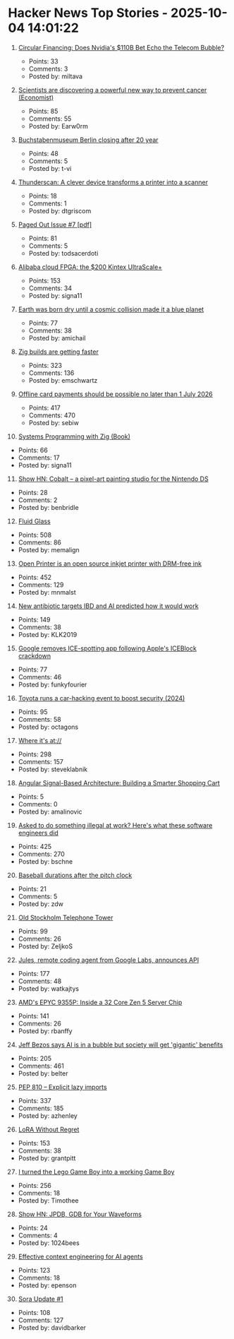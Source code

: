 # Hacker News Top Stories - 2025-10-04 14:01:22

1. [Circular Financing: Does Nvidia's $110B Bet Echo the Telecom Bubble?](https://tomtunguz.com/nvidia_nortel_vendor_financing_comparison/)
   - Points: 33
   - Comments: 3
   - Posted by: miltava

2. [Scientists are discovering a powerful new way to prevent cancer (Economist)](https://www.economist.com/science-and-technology/2025/09/02/scientists-are-discovering-a-powerful-new-way-to-prevent-cancer)
   - Points: 85
   - Comments: 55
   - Posted by: Earw0rm

3. [Buchstabenmuseum Berlin closing after 20 year](https://www.buchstabenmuseum.de/en/)
   - Points: 48
   - Comments: 5
   - Posted by: t-vi

4. [Thunderscan: A clever device transforms a printer into a scanner](https://www.folklore.org/Thunderscan.html)
   - Points: 18
   - Comments: 1
   - Posted by: dtgriscom

5. [Paged Out Issue #7 [pdf]](https://pagedout.institute/download/PagedOut_007.pdf)
   - Points: 81
   - Comments: 5
   - Posted by: todsacerdoti

6. [Alibaba cloud FPGA: the $200 Kintex UltraScale+](https://essenceia.github.io/projects/alibaba_cloud_fpga/)
   - Points: 153
   - Comments: 34
   - Posted by: signa11

7. [Earth was born dry until a cosmic collision made it a blue planet](https://www.sciencedaily.com/releases/2025/09/250928095654.htm)
   - Points: 77
   - Comments: 38
   - Posted by: amichail

8. [Zig builds are getting faster](https://mitchellh.com/writing/zig-builds-getting-faster)
   - Points: 323
   - Comments: 136
   - Posted by: emschwartz

9. [Offline card payments should be possible no later than 1 July 2026](https://www.riksbank.se/en-gb/press-and-published/notices-and-press-releases/press-releases/2025/offline-card-payments-should-be-possible-no-later-than-1-july-2026/)
   - Points: 417
   - Comments: 470
   - Posted by: sebiw

10. [Systems Programming with Zig (Book)](https://www.manning.com/books/systems-programming-with-zig)
   - Points: 66
   - Comments: 17
   - Posted by: signa11

11. [Show HN: Cobalt – a pixel-art painting studio for the Nintendo DS](https://benbridle.com/projects/cobalt.html)
   - Points: 28
   - Comments: 2
   - Posted by: benbridle

12. [Fluid Glass](https://chiuhans111.github.io/fluidglass/)
   - Points: 508
   - Comments: 86
   - Posted by: memalign

13. [Open Printer is an open source inkjet printer with DRM-free ink](https://www.notebookcheck.net/Open-Printer-is-an-open-source-inkjet-printer-with-DRM-free-ink-and-roll-paper-support.1126929.0.html)
   - Points: 452
   - Comments: 129
   - Posted by: mnmalst

14. [New antibiotic targets IBD and AI predicted how it would work](https://healthsci.mcmaster.ca/new-antibiotic-targets-ibd-and-ai-predicted-how-it-would-work-before-scientists-could-prove-it/)
   - Points: 149
   - Comments: 38
   - Posted by: KLK2019

15. [Google removes ICE-spotting app following Apple's ICEBlock crackdown](https://www.theverge.com/news/791533/google-apple-ice-tracking-app-store-red-dot-iceblock)
   - Points: 77
   - Comments: 46
   - Posted by: funkyfourier

16. [Toyota runs a car-hacking event to boost security (2024)](https://toyotatimes.jp/en/spotlights/1061.html)
   - Points: 95
   - Comments: 58
   - Posted by: octagons

17. [Where it's at://](https://overreacted.io/where-its-at/)
   - Points: 298
   - Comments: 157
   - Posted by: steveklabnik

18. [Angular Signal-Based Architecture: Building a Smarter Shopping Cart](https://blog.appsignal.com/2025/10/01/angular-signal-based-architecture-building-a-smarter-shopping-cart.html)
   - Points: 5
   - Comments: 0
   - Posted by: amalinovic

19. [Asked to do something illegal at work? Here's what these software engineers did](https://blog.pragmaticengineer.com/asked-to-do-something-illegal-at-work/)
   - Points: 425
   - Comments: 270
   - Posted by: bschne

20. [Baseball durations after the pitch clock](https://leancrew.com/all-this/2025/09/baseball-durations-after-the-pitch-clock/)
   - Points: 21
   - Comments: 5
   - Posted by: zdw

21. [Old Stockholm Telephone Tower](https://en.wikipedia.org/wiki/Old_Stockholm_telephone_tower)
   - Points: 99
   - Comments: 26
   - Posted by: ZeljkoS

22. [Jules, remote coding agent from Google Labs, announces API](https://jules.google/docs/changelog/)
   - Points: 177
   - Comments: 48
   - Posted by: watkajtys

23. [AMD's EPYC 9355P: Inside a 32 Core Zen 5 Server Chip](https://chipsandcheese.com/p/amds-epyc-9355p-inside-a-32-core)
   - Points: 141
   - Comments: 26
   - Posted by: rbanffy

24. [Jeff Bezos says AI is in a bubble but society will get 'gigantic' benefits](https://www.cnbc.com/2025/10/03/jeff-bezos-ai-in-an-industrial-bubble-but-society-to-benefit.html)
   - Points: 205
   - Comments: 461
   - Posted by: belter

25. [PEP 810 – Explicit lazy imports](https://pep-previews--4622.org.readthedocs.build/pep-0810/)
   - Points: 337
   - Comments: 185
   - Posted by: azhenley

26. [LoRA Without Regret](https://thinkingmachines.ai/blog/lora/)
   - Points: 153
   - Comments: 38
   - Posted by: grantpitt

27. [I turned the Lego Game Boy into a working Game Boy](https://blog.nataliethenerd.com/i-turned-the-lego-game-boy-into-a-working-game-boy-part-1/)
   - Points: 256
   - Comments: 18
   - Posted by: Timothee

28. [Show HN: JPDB, GDB for Your Waveforms](https://github.com/1024bees/dang)
   - Points: 24
   - Comments: 4
   - Posted by: 1024bees

29. [Effective context engineering for AI agents](https://www.anthropic.com/engineering/effective-context-engineering-for-ai-agents)
   - Points: 123
   - Comments: 18
   - Posted by: epenson

30. [Sora Update #1](https://blog.samaltman.com/sora-update-number-1)
   - Points: 108
   - Comments: 127
   - Posted by: davidbarker

